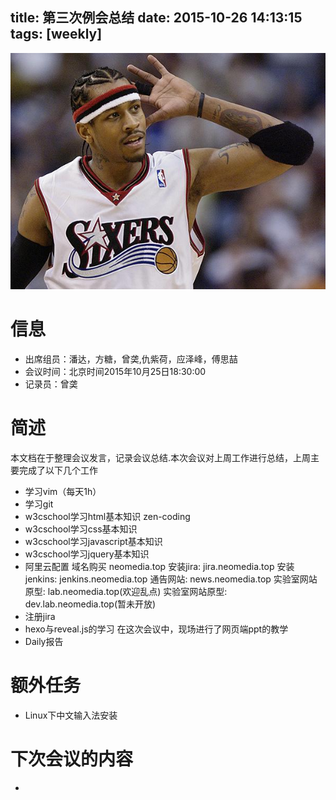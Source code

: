 title: 第三次例会总结
date: 2015-10-26 14:13:15
tags: [weekly]
---
![阿伦艾弗森](/img/iverson.jpg) 
>
>
>

# 信息
- 出席组员：潘达，方糖，曾䶮,仇紫荷，应泽峰，傅思喆
- 会议时间：北京时间2015年10月25日18:30:00
- 记录员：曾䶮

# 简述
本文档在于整理会议发言，记录会议总结.本次会议对上周工作进行总结，上周主要完成了以下几个工作
- 学习vim（每天1h）
- 学习git
- w3cschool学习html基本知识
  zen-coding
- w3cschool学习css基本知识
- w3cschool学习javascript基本知识
- w3cschool学习jquery基本知识
- 阿里云配置
域名购买 neomedia.top
安装jira: jira.neomedia.top
安装jenkins: jenkins.neomedia.top
通告网站: news.neomedia.top
实验室网站原型: lab.neomedia.top(欢迎乱点)
实验室网站原型: dev.lab.neomedia.top(暂未开放)
- 注册jira
- hexo与reveal.js的学习
在这次会议中，现场进行了网页端ppt的教学
- Daily报告

# 额外任务
- Linux下中文输入法安装


# 下次会议的内容
- 